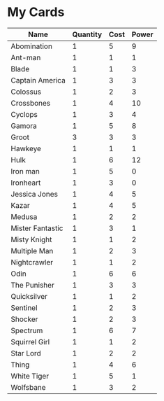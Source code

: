 # My Cards

|Name|Quantity|Cost|Power|
|----|--------|----|-----|
|Abomination|1|5|9|
|Ant-man|1|1|1|
|Blade|1|1|3|
|Captain America|1|3|3|
|Colossus|1|2|3|
|Crossbones|1|4|10|
|Cyclops|1|3|4|
|Gamora|1|5|8|
|Groot|3|3|3|
|Hawkeye|1|1|1|
|Hulk|1|6|12|
|Iron man|1|5|0|
|Ironheart|1|3|0|
|Jessica Jones|1|4|5|
|Kazar|1|4|5|
|Medusa|1|2|2|
|Mister Fantastic|1|3|1|
|Misty Knight|1|1|2|
|Multiple Man|1|2|3|
|Nightcrawler|1|1|2|
|Odin|1|6|6|
|The Punisher|1|3|3|
|Quicksilver|1|1|2|
|Sentinel|1|2|3|
|Shocker|1|2|3|
|Spectrum|1|6|7|
|Squirrel Girl|1|1|2|
|Star Lord|1|2|2|
|Thing|1|4|6|
|White Tiger|1|5|1|
|Wolfsbane|1|3|2|
